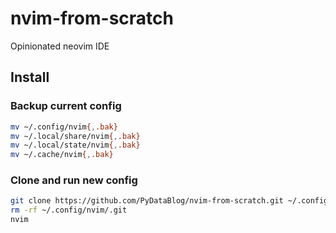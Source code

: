 # nvim-from-scratch

Opinionated neovim IDE

## Install

### Backup current config

```sh
mv ~/.config/nvim{,.bak}
mv ~/.local/share/nvim{,.bak}
mv ~/.local/state/nvim{,.bak}
mv ~/.cache/nvim{,.bak}
```

### Clone and run new config

```sh
git clone https://github.com/PyDataBlog/nvim-from-scratch.git ~/.config/nvim
rm -rf ~/.config/nvim/.git
nvim
```
